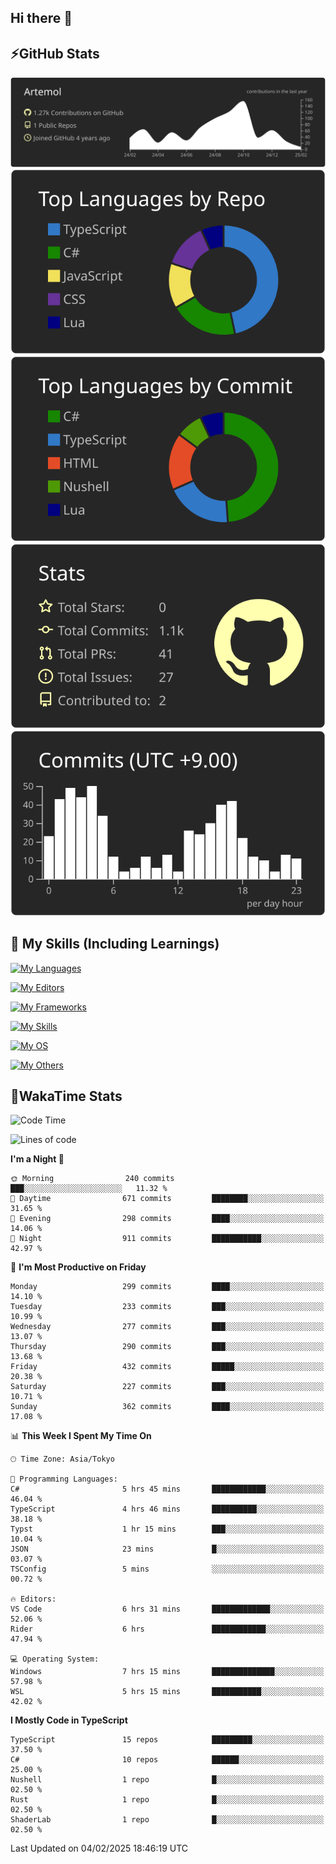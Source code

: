 ## Hi there 👋
<!--
**Artemol/Artemol** is a ✨ _special_ ✨ repository because its `README.md` (this file) appears on your GitHub profile.

Here are some ideas to get you started:

- 🔭 I’m currently working on ...
- 🌱 I’m currently learning ...
- 👯 I’m looking to collaborate on ...
- 🤔 I’m looking for help with ...
- 💬 Ask me about ...
- 📫 How to reach me: ...
- 😄 Pronouns: ...
- ⚡ Fun fact: ...
-->

## ⚡GitHub Stats
[![](https://raw.githubusercontent.com/Artemol/Artemol/main/profile-summary-card-output/apprentice/0-profile-details.svg)](https://github.com/vn7n24fzkq/github-profile-summary-cards)
[![](https://raw.githubusercontent.com/Artemol/Artemol/main/profile-summary-card-output/apprentice/1-repos-per-language.svg)](https://github.com/vn7n24fzkq/github-profile-summary-cards) [![](https://raw.githubusercontent.com/Artemol/Artemol/main/profile-summary-card-output/apprentice/2-most-commit-language.svg)](https://github.com/vn7n24fzkq/github-profile-summary-cards)
[![](https://raw.githubusercontent.com/Artemol/Artemol/main/profile-summary-card-output/apprentice/3-stats.svg)](https://github.com/vn7n24fzkq/github-profile-summary-cards) [![](https://raw.githubusercontent.com/Artemol/Artemol/main/profile-summary-card-output/apprentice/4-productive-time.svg)](https://github.com/vn7n24fzkq/github-profile-summary-cards)

## 🌱 My Skills (Including Learnings)

<!--
### Languages
-->
[![My Languages](https://skillicons.dev/icons?i=ts,py,cs,dotnet,rust,go,c,matlab,css)](https://skillicons.dev)

<!--
### Editors
-->
[![My Editors](https://skillicons.dev/icons?i=vscode,neovim,vim,visualstudio,idea)](https://skillicons.dev)

<!--
### Frameworks
-->
[![My Frameworks](https://skillicons.dev/icons?i=react,nestjs,vite,tailwind,tauri,electron,remix,nextjs,fastapi)](https://skillicons.dev)

<!--
### Tools
-->
[![My Skills](https://skillicons.dev/icons?i=git,nodejs,docker,unity,postman,bun,discord,cloudflare,bash,prometheus,grafana,obsidian)](https://skillicons.dev)

<!--
### OS
-->
[![My OS](https://skillicons.dev/icons?i=windows,ubuntu)](https://skillicons.dev)

<!--
### Others
-->
[![My Others](https://skillicons.dev/icons?i=github,raspberrypi,gcp)](https://skillicons.dev)

## 💬WakaTime Stats
<!--START_SECTION:waka-->
![Code Time](http://img.shields.io/badge/Code%20Time-437%20hrs%2032%20mins-blue)

![Lines of code](https://img.shields.io/badge/From%20Hello%20World%20I%27ve%20Written-11.9%20million%20lines%20of%20code-blue)

**I'm a Night 🦉** 

```text
🌞 Morning                240 commits         ███░░░░░░░░░░░░░░░░░░░░░░   11.32 % 
🌆 Daytime                671 commits         ████████░░░░░░░░░░░░░░░░░   31.65 % 
🌃 Evening                298 commits         ████░░░░░░░░░░░░░░░░░░░░░   14.06 % 
🌙 Night                  911 commits         ███████████░░░░░░░░░░░░░░   42.97 % 
```
📅 **I'm Most Productive on Friday** 

```text
Monday                   299 commits         ████░░░░░░░░░░░░░░░░░░░░░   14.10 % 
Tuesday                  233 commits         ███░░░░░░░░░░░░░░░░░░░░░░   10.99 % 
Wednesday                277 commits         ███░░░░░░░░░░░░░░░░░░░░░░   13.07 % 
Thursday                 290 commits         ███░░░░░░░░░░░░░░░░░░░░░░   13.68 % 
Friday                   432 commits         █████░░░░░░░░░░░░░░░░░░░░   20.38 % 
Saturday                 227 commits         ███░░░░░░░░░░░░░░░░░░░░░░   10.71 % 
Sunday                   362 commits         ████░░░░░░░░░░░░░░░░░░░░░   17.08 % 
```


📊 **This Week I Spent My Time On** 

```text
🕑︎ Time Zone: Asia/Tokyo

💬 Programming Languages: 
C#                       5 hrs 45 mins       ████████████░░░░░░░░░░░░░   46.04 % 
TypeScript               4 hrs 46 mins       ██████████░░░░░░░░░░░░░░░   38.18 % 
Typst                    1 hr 15 mins        ███░░░░░░░░░░░░░░░░░░░░░░   10.04 % 
JSON                     23 mins             █░░░░░░░░░░░░░░░░░░░░░░░░   03.07 % 
TSConfig                 5 mins              ░░░░░░░░░░░░░░░░░░░░░░░░░   00.72 % 

🔥 Editors: 
VS Code                  6 hrs 31 mins       █████████████░░░░░░░░░░░░   52.06 % 
Rider                    6 hrs               ████████████░░░░░░░░░░░░░   47.94 % 

💻 Operating System: 
Windows                  7 hrs 15 mins       ██████████████░░░░░░░░░░░   57.98 % 
WSL                      5 hrs 15 mins       ███████████░░░░░░░░░░░░░░   42.02 % 
```

**I Mostly Code in TypeScript** 

```text
TypeScript               15 repos            █████████░░░░░░░░░░░░░░░░   37.50 % 
C#                       10 repos            ██████░░░░░░░░░░░░░░░░░░░   25.00 % 
Nushell                  1 repo              █░░░░░░░░░░░░░░░░░░░░░░░░   02.50 % 
Rust                     1 repo              █░░░░░░░░░░░░░░░░░░░░░░░░   02.50 % 
ShaderLab                1 repo              █░░░░░░░░░░░░░░░░░░░░░░░░   02.50 % 
```




 Last Updated on 04/02/2025 18:46:19 UTC
<!--END_SECTION:waka-->
